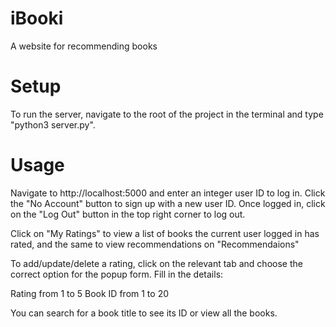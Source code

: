 # iBooki
A website for recommending books

# Setup

To run the server, navigate to the root of the project in the terminal and type "python3 server.py".

# Usage

Navigate to http://localhost:5000 and enter an integer user ID to log in. Click the "No Account" button to sign up with a new user ID.
Once logged in, click on the "Log Out" button in the top right corner to log out.

Click on "My Ratings" to view a list of books the current user logged in has rated, and the same to view recommendations on "Recommendaions"

To add/update/delete a rating, click on the relevant tab and choose the correct option for the popup form.
Fill in the details:

Rating from 1 to 5
Book ID from 1 to 20 

You can search for a book title to see its ID or view all the books.
